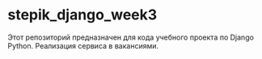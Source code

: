 # stepik_django_week3
Этот репозиторий предназначен для кода учебного проекта по Django Python. 
Реализация сервиса в вакансиями.
